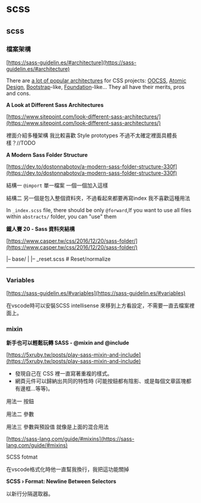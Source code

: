 # scss

## scss

### 檔案架構

[https://sass-guidelin.es/#architecture](https://sass-guidelin.es/#architecture)

There are [a lot of popular architectures](https://www.sitepoint.com/look-different-sass-architectures/) for CSS projects: [OOCSS](https://www.smashingmagazine.com/2011/12/12/an-introduction-to-object-oriented-css-oocss/), [Atomic Design](https://bradfrost.com/blog/post/atomic-web-design/), [Bootstrap](https://getbootstrap.com/)-like, [Foundation](https://get.foundation/)-like… They all have their merits, pros and cons.

**A Look at Different Sass Architectures**

[https://www.sitepoint.com/look-different-sass-architectures/](https://www.sitepoint.com/look-different-sass-architectures/)

裡面介紹多種架構 我比較喜歡 Style prototypes 不過不太確定裡面具體長樣？//TODO

**A Modern Sass Folder Structure**

[https://dev.to/dostonnabotov/a-modern-sass-folder-structure-330f](https://dev.to/dostonnabotov/a-modern-sass-folder-structure-330f)

結構一 `@import` 單一檔案 一個一個加入這樣

結構二 另一個是包入整個資料夾，不過看起來都要再寫index 我不喜歡這種用法

In `_index.scss` file, there should be only `@forward`,If you want to use all files within `abstracts/` folder, you can "use" them

**鐵人賽 20 - Sass 資料夾結構**

[https://www.casper.tw/css/2016/12/20/sass-folder/](https://www.casper.tw/css/2016/12/20/sass-folder/)

|– base/ | |– \_reset.scss # Reset/normalize

***

### **Variables**

[https://sass-guidelin.es/#variables](https://sass-guidelin.es/#variables)

在vscode時可以安裝SCSS intellisense 來移到上方看設定，不需要一直去檔案裡面上。

### **mixin**

**新手也可以輕鬆玩轉 SASS - @mixin and @include**

[https://5xruby.tw/posts/play-sass-mixin-and-include](https://5xruby.tw/posts/play-sass-mixin-and-include)

* 發現自己在 CSS 裡一直寫著重複的樣式。
* 網頁元件可以歸納出共同的特性時 (可能按鈕都有陰影、或是每個文章區塊都有邊框...等等)。

用法一 按鈕

用法二 參數

用法三 參數與預設值 就像是上面的混合用法

[https://sass-lang.com/guide/#mixins](https://sass-lang.com/guide/#mixins)

SCSS fotmat

在vscode格式化時他一直幫我換行，我把這功能關掉

**SCSS › Format: Newline Between Selectors**

以新行分隔選取器。

